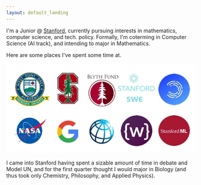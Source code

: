 ```yaml
---
layout: default_landing
---
```


I'm a Junior @ [Stanford](https://profiles.stanford.edu/eva-zhang), currently pursuing interests in mathematics, computer science, and tech. policy. Formally, I'm coterming in Computer Science (AI track), and intending to major in Mathematics. 

Here are some places I've spent some time at. 

<img src="images/Presentation1.jpg" width="600"/>

I came into Stanford having spent a sizable amount of time in debate and Model UN, and for the first quarter thought I would major in Biology (and thus took only Chemistry, Philosophy, and Applied Physics). 